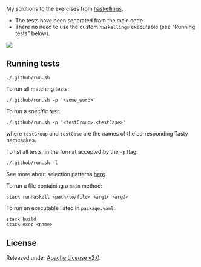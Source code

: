 My solutions to the exercises from [haskellings](https://github.com/MondayMorningHaskell/haskellings). 

- The tests have been separated from the main code.
- There no need to use the custom `haskellings` executable (see "Running tests" below).

[![](https://github.com/asarkar/haskellings/workflows/CI/badge.svg)](https://github.com/asarkar/haskellings/actions)

## Running tests

```
./.github/run.sh
```

To run all matching tests:
```
./.github/run.sh -p '<some_word>'
```

To run a _specific test_:
```
./.github/run.sh -p '<testGroup>.<testCase>'
```
where `testGroup` and `testCase` are the names of the corresponding Tasty namesakes.

To list all tests, in the format accepted by the `-p` flag:
```
./.github/run.sh -l
```

See more about selection patterns [here](https://github.com/UnkindPartition/tasty?tab=readme-ov-file#patterns).

To run a file containing a `main` method:
```
stack runhaskell <path/to/file> <arg1> <arg2>
```

To run an executable listed in `package.yaml`:
```
stack build
stack exec <name>
```

## License

Released under [Apache License v2.0](LICENSE).